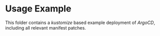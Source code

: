 # Usage Example

This folder contains a *kustomize* based example deployment of *ArgoCD*, including all relevant manifest patches.
